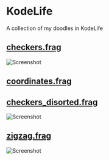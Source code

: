 # KodeLife
A collection of my doodles in KodeLife

## [checkers.frag](https://github.com/marcinbiegun/creativecoding-sketches/blob/master/KodeLife/checkers.frag)
![Screenshot](https://raw.githubusercontent.com/marcinbiegun/creativecoding-sketches/master/KodeLife/_docs/checkers.png)

## [coordinates.frag](https://github.com/marcinbiegun/creativecoding-sketches/blob/master/KodeLife/coordinates.frag)

## [checkers_disorted.frag](https://github.com/marcinbiegun/creativecoding-sketches/blob/master/KodeLife/checkers_disorted.frag)
![Screenshot](https://raw.githubusercontent.com/marcinbiegun/creativecoding-sketches/master/KodeLife/_docs/checkers_disorted.png)

## [zigzag.frag](https://github.com/marcinbiegun/creativecoding-sketches/blob/master/KodeLife/zigzag.frag)
![Screenshot](https://raw.githubusercontent.com/marcinbiegun/creativecoding-sketches/master/KodeLife/_docs/zigzag.png)
